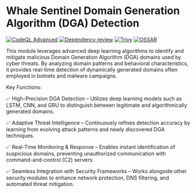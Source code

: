 # Whale Sentinel Domain Generation Algorithm (DGA) Detection

[![CodeQL Advanced](https://github.com/YangYang-Research/whale-sentinel-dga-detection/actions/workflows/codeql.yml/badge.svg?branch=main)](https://github.com/YangYang-Research/whale-sentinel-dga-detection/actions/workflows/codeql.yml)
[![Dependency review](https://github.com/YangYang-Research/whale-sentinel-dga-detection/actions/workflows/dependency-review.yml/badge.svg)](https://github.com/YangYang-Research/whale-sentinel-dga-detection/actions/workflows/dependency-review.yml)
[![Trivy](https://github.com/YangYang-Research/whale-sentinel-dga-detection/actions/workflows/trivy.yml/badge.svg?branch=main)](https://github.com/YangYang-Research/whale-sentinel-dga-detection/actions/workflows/trivy.yml)
[![OSSAR](https://github.com/YangYang-Research/whale-sentinel-dga-detection/actions/workflows/ossar.yml/badge.svg?branch=main)](https://github.com/YangYang-Research/whale-sentinel-dga-detection/actions/workflows/ossar.yml)

This module leverages advanced deep learning algorithms to identify and mitigate malicious Domain Generation Algorithm (DGA) domains used by cyber threats. By analyzing domain patterns and behavioral characteristics, it provides real-time detection of dynamically generated domains often employed in botnets and malware campaigns.

Key Functions:

✅ High-Precision DGA Detection – Utilizes deep learning models such as LSTM, CNN, and GRU to distinguish between legitimate and algorithmically generated domains.

✅ Adaptive Threat Intelligence – Continuously refines detection accuracy by learning from evolving attack patterns and newly discovered DGA techniques.

✅ Real-Time Monitoring & Response – Enables instant identification of suspicious domains, preventing unauthorized communication with command-and-control (C2) servers.

✅ Seamless Integration with Security Frameworks – Works alongside other security modules to enhance network protection, DNS filtering, and automated threat mitigation.